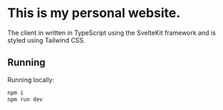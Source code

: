 # This is my personal website.

The client in written in TypeScript using the SvelteKit framework and is styled using Tailwind CSS.

## Running
Running locally:
```bash
npm i
npm run dev
```
